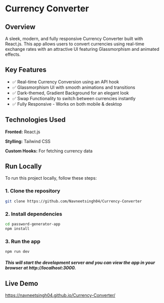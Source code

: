 
# Currency Converter

## Overview
A sleek, modern, and fully responsive Currency Converter built with React.js. This app allows users to convert currencies using real-time exchange rates with an attractive UI featuring Glassmorphism and animated effects.





## Key Features

- ✅ Real-time Currency Conversion using an API hook
- ✅ Glassmorphism UI with smooth animations and transitions
- ✅ Dark-themed, Gradient Background for an elegant look
- ✅ Swap Functionality to switch between currencies instantly
- ✅ Fully Responsive - Works on both mobile & desktop

## Technologies Used

**Fronted:** React.js

**Stylling:** Tailwind CSS

**Custom Hooks:**  For fetching currency data



## Run Locally

To run this project locally, follow these steps:

### 1. Clone the repository 

```bash
git clone https://github.com/Navneetsingh04/Currency-Converter

```
### 2. Install dependencies

```bash
cd password-generator-app
npm install

```

### 3. Run the app

```bash
npm run dev
```

##### This will start the development server and you can view the app in your browser at http://localhost:3000.

## Live Demo

https://navneetsingh04.github.io/Currency-Converter/

